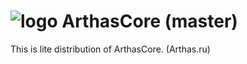 # ![logo](http://arthas.ru/assets/images/logo.png) ArthasCore (master)
This is lite distribution of ArthasCore. (Arthas.ru)

